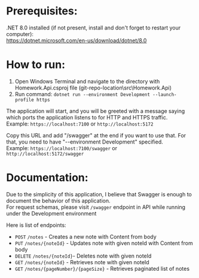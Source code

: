 # Prerequisites:  
.NET 8.0 installed (if not present, install and don't forget to restart your computer):  
https://dotnet.microsoft.com/en-us/download/dotnet/8.0

# How to run:  
1. Open Windows Terminal and navigate to the directory with Homework.Api.csproj file (git-repo-location\src\Homework.Api\)  
2. Run command: ```dotnet run --environment Development --launch-profile https```

The application will start, and you will be greeted with a message saying which ports the application listens to for HTTP and HTTPS traffic.  
Example: ```https://localhost:7100``` or ```http://localhost:5172```

Copy this URL and add "/swagger" at the end if you want to use that. For that, you need to have "--environment Development" specified.  
Example: ```https://localhost:7100/swagger``` or ```http://localhost:5172/swagger```

# Documentation:
Due to the simplicity of this application, I believe that Swagger is enough to document the behavior of this application.  
For request schemas, please visit ```/swagger``` endpoint in API while running under the Development environment

Here is list of endpoints:  
- ```POST``` ```/notes``` - Creates a new note with Content from body
- ```PUT``` ```/notes/{noteId}``` - Updates note with given noteId with Content from body
- ```DELETE``` ```/notes/{noteId}```- Deletes note with given noteId
- ```GET``` ```/notes/{noteId}``` - Retrieves note with given noteId
- ```GET``` ```/notes/{pageNumber}/{pageSize}``` - Retrieves paginated list of notes
